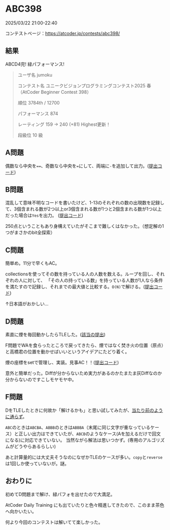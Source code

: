 # ABC398
2025/03/22 21:00-22:40

コンテストページ：https://atcoder.jp/contests/abc398/

## 結果

ABCD4完! 緑パフォーマンス!

>ユーザ名	jumoku
>
>コンテスト名	ユニークビジョンプログラミングコンテスト2025 春（AtCoder Beginner Contest 398）
>
>順位	3784th / 12700
>
>パフォーマンス	874
>
>レーティング	159 → 240 (+81) Highest更新！
>
>段級位	10 級

## A問題

偶数なら中央を`==`、奇数なら中央を`=`にして、両端に`-`を追加して出力。([提出コード](https://atcoder.jp/contests/abc398/submissions/64028190))

## B問題

混乱して意味不明なコードを書いたけど、1-13のそれぞれの数の出現数を記録して、3個含まれる数が2つ以上or3個含まれる数が1つと2個含まれる数が1つ以上だった場合は`Yes`を出力。
([提出コード](https://atcoder.jp/contests/abc398/submissions/64035195))

250点ということもあり身構えていたがそこまで難しくはなかった。（想定解の1つがまさかのbit全探索）

## C問題

簡単め。11分で早くもAC。

collectionsを使ってその数を持っている人の人数を数える。ループを回し、それぞれの人に対して、
「その人の持っている数」を持っている人数が1人なら条件を満たすので記録し、それまでの最大値と比較する。`O(N)`で解ける。([提出コード](https://atcoder.jp/contests/abc398/submissions/64044146))

↑日本語がおかしい...

## D問題

素直に煙を毎回動かしたらTLEした。([該当の提出](https://atcoder.jp/contests/abc398/submissions/64069153))

F問題でWAを食らったところで戻ってきたら、煙ではなく焚き火の位置（原点）と高橋君の位置を動かせばいいというアイデアにたどり着く。

煙の座標をsetで管理し、実装。見事AC！！([提出コード](https://atcoder.jp/contests/abc398/submissions/64081032))

意外と簡単だった。Diffが分からないため実力があるのかたまたま灰Diffなのか分からないのですこしモヤモヤ中。

## F問題

DをTLEしたときに何故か「解けるかも」と思い試してみたが、[当たり前のように通らず](https://atcoder.jp/contests/abc398/submissions/64073284)。

`ABC`のときは`ABCBA`、`ABBB`のときは`ABBBA`（末尾に同じ文字が重なっているケース）と正しい出力はできていたが、`ABCB`のようなケース(Aを加えるだけで回文になる)に対応できていない。
当然ながら解法は思いつかず。(専用のアルゴリズムがどうやらあるらしい)

あと計算量的には大丈夫そうなのになぜかTLEのケースが多い。`copy`と`reverse`は1回しか使っていないが。謎。

## おわりに

初めてD問題まで解け、緑パフォを出せたので大満足。

AtCoder Daily Training にも出ていたりと色々精進してきたので、このまま茶色へ向かいたい。

何より今回のコンテストは解いてて楽しかった。
